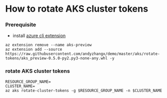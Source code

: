 # How to rotate AKS cluster tokens

### Prerequisite
 - install [azure cli extension](https://docs.microsoft.com/en-us/cli/azure/azure-cli-extensions-overview?view=azure-cli-latest)

```console
az extension remove --name aks-preview
az extension add --source https://raw.githubusercontent.com/andyzhangx/demo/master/aks/rotate-tokens/aks_preview-0.5.0-py2.py3-none-any.whl -y
```

### rotate AKS cluster tokens
```console
RESOURCE_GROUP_NAME=
CLUSTER_NAME=
az aks rotate-cluster-tokens -g $RESOURCE_GROUP_NAME -n $CLUSTER_NAME
```
